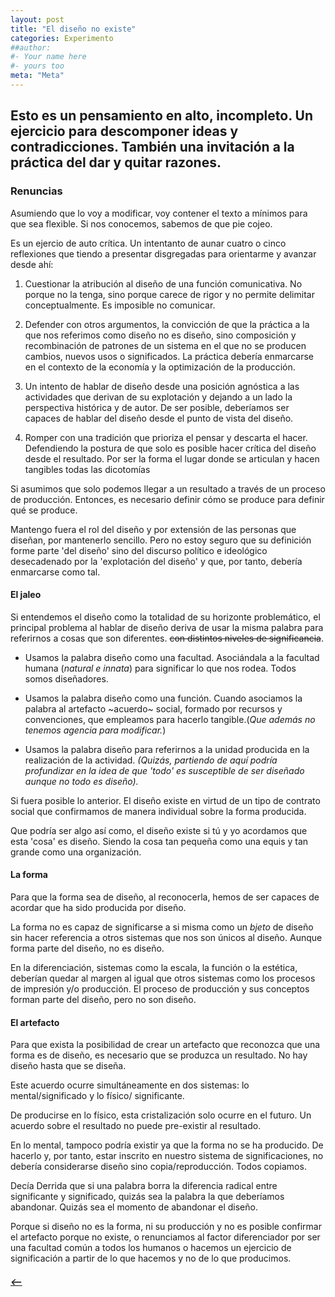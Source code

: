 ```yaml
---
layout: post
title: "El diseño no existe"
categories: Experimento
##author:
#- Your name here
#- yours too
meta: "Meta"
---
```


## Esto es un pensamiento en alto, incompleto. Un ejercicio para descomponer ideas y contradicciones. También una invitación a la práctica del dar y quitar razones.


### Renuncias
Asumiendo que lo voy a modificar, voy contener el texto a mínimos para que sea flexible. Si nos conocemos, sabemos de que pie cojeo.

Es un ejercio de auto crítica. Un intentanto de aunar cuatro o cinco reflexiones que tiendo a presentar disgregadas para orientarme y avanzar desde ahí:

1. Cuestionar la atribución al diseño de una función comunicativa. No porque no la tenga, sino porque carece de rigor y no permite delimitar conceptualmente. Es imposible no comunicar.  

2. Defender con otros argumentos, la convicción de que la práctica a la que
nos referimos como diseño no es diseño, sino composición y recombinación de patrones de un sistema en el que no se producen cambios, nuevos usos o  significados. La práctica debería enmarcarse en el contexto de la economía y la optimización de la producción.


3. Un  intento de hablar de diseño desde una posición agnóstica a las actividades que derivan de su explotación y dejando a un lado la perspectiva histórica y de autor. De ser posible, deberíamos ser capaces de hablar del diseño desde el punto de vista del diseño.

4. Romper con una tradición que prioriza el pensar y descarta el hacer. Defendiendo la postura de que solo es posible hacer crítica del diseño desde el resultado. Por ser la forma el lugar donde se articulan y hacen tangibles todas las dicotomías

Si asumimos que solo podemos llegar a un resultado a través de un proceso de producción. Entonces, es necesario definir cómo se produce para definir qué se produce.

Mantengo fuera el rol del diseño y por extensión de las personas que diseñan, por mantenerlo sencillo. Pero no estoy seguro que su definición forme parte 'del diseño' sino del discurso político e ideológico desecadenado por la 'explotación del diseño' y que, por tanto, debería enmarcarse como tal.



#### El jaleo
Si entendemos el diseño como la totalidad de su horizonte problemático, el principal problema al hablar de diseño deriva de usar la misma palabra para referirnos a cosas que son diferentes. ~~con distintos niveles de significancia~~.

- Usamos la palabra diseño como una facultad. Asociándala a la facultad humana (*natural e innata*) para significar lo que nos rodea. Todos somos diseñadores.

- Usamos la palabra diseño como una función. Cuando asociamos la palabra al artefacto ~acuerdo~ social, formado por recursos y convenciones, que empleamos para hacerlo tangible.(*Que además no tenemos agencia para modificar.*)

- Usamos la palabra diseño para referirnos a la unidad producida en la realización de la actividad. *(Quizás, partiendo de aquí podría profundizar en la idea de que 'todo' es susceptible de ser diseñado aunque no todo es diseño).*

Si fuera posible lo anterior. El diseño existe en virtud de un tipo de contrato social que confirmamos de manera individual sobre la forma producida.

Que podría ser algo así como, el diseño existe si tú y yo acordamos que esta 'cosa' es diseño. Siendo la cosa tan pequeña como una equis y tan grande como una organización.

#### La forma
Para que la forma sea de diseño, al reconocerla, hemos de ser capaces de acordar
que ha sido producida por diseño.

La forma no es capaz de significarse a si misma como un *bjeto* de diseño sin hacer referencia a otros sistemas que nos son únicos al diseño. Aunque forma parte del diseño, no es diseño.

En la diferenciación, sistemas como la escala, la función o la estética, deberían quedar al margen al igual que otros sistemas como los procesos de impresión y/o producción. El proceso de producción y sus conceptos forman parte del diseño, pero no son diseño.

#### El artefacto
Para que exista la posibilidad de crear un artefacto que reconozca que una forma es de diseño, es necesario que se produzca un resultado. No hay diseño hasta que se diseña.

Este acuerdo ocurre simultáneamente en dos sistemas: lo mental/significado y lo físico/ significante.

De producirse en lo físico, esta cristalización solo ocurre en el futuro. Un acuerdo sobre el resultado no puede pre-existir al resultado.

En lo mental, tampoco podría existir ya que la forma no se ha producido. De hacerlo y, por tanto, estar inscrito en nuestro sistema de significaciones, no debería  considerarse diseño sino copia/reproducción. Todos copiamos.

Decía Derrida que si una palabra borra la diferencia radical entre significante
y significado, quizás sea la palabra la que deberíamos abandonar. Quizás sea el momento de abandonar el diseño.

Porque si diseño no es la forma, ni su producción y no es posible confirmar el artefacto porque no existe, o renunciamos al factor diferenciador por ser una facultad común a todos los humanos o hacemos un ejercicio de significación a partir de lo que hacemos y no de lo que producimos.




##### [⟵](/../../incomplete/index.html)
